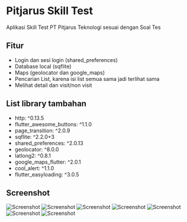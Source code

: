# Pitjarus Skill Test
Aplikasi Skill Test PT Pitjarus Teknologi sesuai dengan Soal Tes

## Fitur
- Login dan sesi login (shared_preferences)
- Database local (sqflite)
- Maps (geolocator dan google_maps)
- Pencarian List, karena isi list semua sama jadi terlihat sama
- Melihat detail dan visit/non visit


## List library tambahan
- http: ^0.13.5
- flutter_awesome_buttons: ^1.1.0
- page_transition: ^2.0.9
- sqflite: ^2.2.0+3
- shared_preferences: ^2.0.13
- geolocator: ^8.0.0
- latlong2: ^0.8.1
- google_maps_flutter: ^2.0.1
- cool_alert: ^1.1.0
- flutter_easyloading: ^3.0.5


## Screenshot
![Screenshot](1.png)
![Screenshot](2.png)
![Screenshot](3.png)
![Screenshot](4.png)
![Screenshot](5.png)
![Screenshot](6.png)
![Screenshot](7.png)